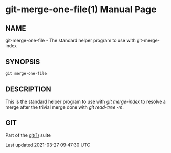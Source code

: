 git-merge-one-file(1) Manual Page
=================================

NAME
----

git-merge-one-file - The standard helper program to use with git-merge-index

SYNOPSIS
--------

    git merge-one-file

DESCRIPTION
-----------

This is the standard helper program to use with *git merge-index* to resolve a merge after the trivial merge done with *git read-tree -m*.

GIT
---

Part of the [git(1)](git.html) suite

Last updated 2021-03-27 09:47:30 UTC
